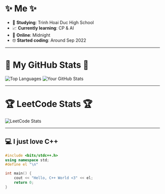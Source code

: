 # ✨ Me ✨

- 🏫 **Studying**: Trinh Hoai Duc High School
- 📈 **Currently learning**: CP & AI
- 🌌 **Online**: Midnight
- 🤓 **Started coding**: Around Sep 2022

---

# 🌟 My GitHub Stats 🌟

![Top Languages](https://github-readme-stats.vercel.app/api/top-langs/?username=HnpawsPham&langs_count=10&layout=compact&theme=dark&hide_border=false)
![Your GitHub Stats](https://github-readme-stats.vercel.app/api?username=HnpawsPham&count_private=true&show_icons=true&theme=dark&hide_title=true)

---

# 🏆 LeetCode Stats 🏆

![LeetCode Stats](https://leetcard.jacoblin.cool/hnpawspham?theme=dark&skills=true)

---

## 💻 I just love C++

```cpp
#include <bits/stdc++.h>
using namespace std;
#define el "\n"

int main() {
    cout << "Hello, C++ World <3" << el;
    return 0;
}

